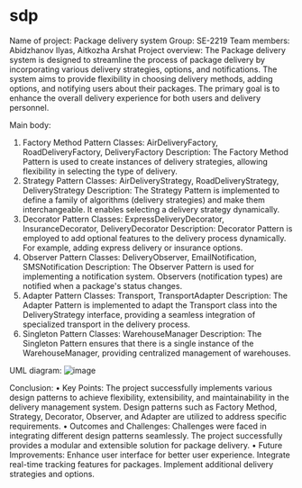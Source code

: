 # sdp

Name of project: Package delivery system
Group: SE-2219
Team members: Abidzhanov Ilyas, Aitkozha Arshat
Project overview:
The Package delivery system is designed to streamline the process of package delivery by incorporating various delivery strategies, options, and notifications. The system aims to provide flexibility in choosing delivery methods, adding options, and notifying users about their packages. The primary goal is to enhance the overall delivery experience for both users and delivery personnel.

Main body:
1. Factory Method Pattern
Classes: AirDeliveryFactory, RoadDeliveryFactory, DeliveryFactory
Description: The Factory Method Pattern is used to create instances of delivery strategies, allowing flexibility in selecting the type of delivery.
2. Strategy Pattern
Classes: AirDeliveryStrategy, RoadDeliveryStrategy, DeliveryStrategy
Description: The Strategy Pattern is implemented to define a family of algorithms (delivery strategies) and make them interchangeable. It enables selecting a delivery strategy dynamically.
3. Decorator Pattern
Classes: ExpressDeliveryDecorator, InsuranceDecorator, DeliveryDecorator
Description: Decorator Pattern is employed to add optional features to the delivery process dynamically. For example, adding express delivery or insurance options.
4. Observer Pattern
Classes: DeliveryObserver, EmailNotification, SMSNotification
Description: The Observer Pattern is used for implementing a notification system. Observers (notification types) are notified when a package's status changes.
5. Adapter Pattern
Classes: Transport, TransportAdapter
Description: The Adapter Pattern is implemented to adapt the Transport class into the DeliveryStrategy interface, providing a seamless integration of specialized transport in the delivery process.
6. Singleton Pattern
Classes: WarehouseManager
Description: The Singleton Pattern ensures that there is a single instance of the WarehouseManager, providing centralized management of warehouses.

UML diagram:
 ![image](https://github.com/ilich956/sdp/assets/125411778/059ece85-58c9-45ee-b196-1288a4834345)

Conclusion:
•	Key Points:
The project successfully implements various design patterns to achieve flexibility, extensibility, and maintainability in the delivery management system.
Design patterns such as Factory Method, Strategy, Decorator, Observer, and Adapter are utilized to address specific requirements.
•	Outcomes and Challenges:
Challenges were faced in integrating different design patterns seamlessly.
The project successfully provides a modular and extensible solution for package delivery.
•	Future Improvements:
Enhance user interface for better user experience.
Integrate real-time tracking features for packages.
Implement additional delivery strategies and options.
